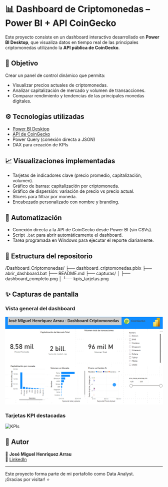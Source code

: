 # 📊 Dashboard de Criptomonedas – Power BI + API CoinGecko

Este proyecto consiste en un dashboard interactivo desarrollado en **Power BI Desktop**, que visualiza datos en tiempo real de las principales criptomonedas utilizando la **API pública de CoinGecko**.

## 🧠 Objetivo

Crear un panel de control dinámico que permita:
- Visualizar precios actuales de criptomonedas.
- Analizar capitalización de mercado y volumen de transacciones.
- Comparar rendimiento y tendencias de las principales monedas digitales.

## ⚙️ Tecnologías utilizadas

- [Power BI Desktop](https://powerbi.microsoft.com/)
- [API de CoinGecko](https://www.coingecko.com/en/api)
- Power Query (conexión directa a JSON)
- DAX para creación de KPIs

## 📈 Visualizaciones implementadas

- Tarjetas de indicadores clave (precio promedio, capitalización, volumen).
- Gráfico de barras: capitalización por criptomoneda.
- Gráfico de dispersión: variación de precio vs precio actual.
- Slicers para filtrar por moneda.
- Encabezado personalizado con nombre y branding.

## 🔄 Automatización

- Conexión directa a la API de CoinGecko desde Power BI (sin CSVs).
- Script `.bat` para abrir automáticamente el dashboard.
- Tarea programada en Windows para ejecutar el reporte diariamente.

## 📂 Estructura del repositorio

/Dashboard_Criptomonedas/
├── dashboard_criptomonedas.pbix
├── abrir_dashboard.bat ├── README.md 
├── capturas/ │ 
├── dashboard_completo.png
│ └── kpis_tarjetas.png

## ✨ Capturas de pantalla

### Vista general del dashboard
![Dashboard completo](capturas/dashboard_completo.png)

### Tarjetas KPI destacadas
![KPIs](capturas/kpis_tarjetas.png)

## 🚀 Autor

👤 **José Miguel Henríquez Arrau**  
📎 [LinkedIn](https://www.linkedin.com/in/jos%C3%A9-miguel-henr%C3%ADquez-arrau-sociologo-fullstack-web/)

---

Este proyecto forma parte de mi portafolio como Data Analyst.  
¡Gracias por visitar! ⭐

